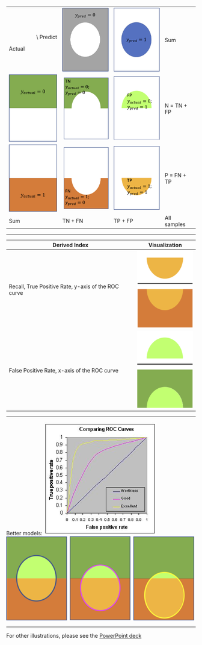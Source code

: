 

<table>
  <tr>
    <td><p align="right">\ Predict</p>Actual</td>
    <td><img src="./images/y_pred=0.png" width="150px"></td>
    <td><img src="./images/y_pred=1.png" width="150px"></td>
    <td>Sum</td>
  </tr>
  <tr>
    <td>
      <img src="./images/y_actual=0.png" width="150px">
    </td>
    <td>
      <img src="./images/TN.png" width="150px">
    </td>
    <td>
      <img src="./images/FP.png" width="150px">
    </td>
    <td>
      N = TN + FP
    </td>
  </tr>
  <tr>
    <td>
      <img src="./images/y_actual=1.png" width="150px">
    </td>
    <td>
      <img src="./images/FN.png" width="150px">
    </td>
    <td>
      <img src="./images/TP.png" width="150px">
    </td>
    <td>
      P = FN + TP
    </td>
  </tr>
  <tr>
    <td>Sum</td>
    <td>TN + FN</td>
    <td>TP + FP</td>
    <td>All samples</td>
  </tr>
  </table>

<hr>

Derived Index | Visualization
--- | ---
Recall, True Positive Rate, y-axis of the ROC curve | <img src="./images/recall.png" width="150px">
False Positive Rate, x-axis of the ROC curve | <img src="./images/FPR.png" width="150px">

<hr>

Better models:
<img src="./images/roccomp.jpg" width="300px"><img src="./images/ROC_curve_better_models.png" width="500px">

<hr>

For other illustrations, please see the <a href="./images/visualization_of_confusion_matrix.pptx">PowerPoint deck</a>

